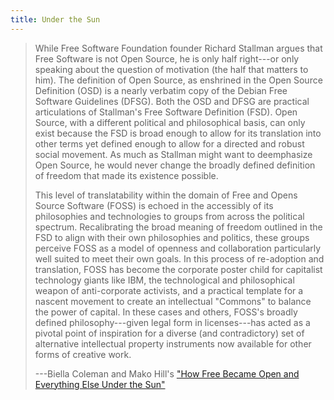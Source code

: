 ```yaml
---
title: Under the Sun
---
```


> While Free Software Foundation founder Richard Stallman argues that Free Software is not Open Source, he is only half right---or only speaking about the question of motivation (the half that matters to him).  The definition of Open Source, as enshrined in the Open Source Definition (OSD) is a nearly verbatim copy of the Debian Free Software Guidelines (DFSG).  Both the OSD and DFSG are practical articulations of Stallman's Free Software Definition (FSD).  Open Source, with a different political and philosophical basis, can only exist because the FSD is broad enough to allow for its translation into other terms yet defined enough to allow for a directed and robust social movement.  As much as Stallman might want to deemphasize Open Source, he would never change the broadly defined definition of freedom that made its existence possible.
>
> This level of translatability within the domain of Free and Opens Source Software (FOSS) is echoed in the accessibly of its philosophies and technologies to groups from across the political spectrum.  Recalibrating the broad meaning of freedom outlined in the FSD to align with their own philosophies and politics, these groups perceive FOSS as a model of openness and collaboration particularly well suited to meet their own goals.  In this process of re-adoption and translation, FOSS has become the corporate poster child for capitalist technology giants like IBM, the technological and philosophical weapon of anti-corporate activists, and a practical template for a nascent movement to create an intellectual "Commons" to balance the power of capital.  In these cases and others, FOSS's broadly defined philosophy---given legal form in licenses---has acted as a pivotal point of inspiration for a diverse (and contradictory) set of alternative intellectual property instruments now available for other forms of creative work.
>
> ---Biella Coleman and Mako Hill's ["How Free Became Open and Everything Else Under the Sun"](http://www.journal.media-culture.org.au/0406/02_Coleman-Hill.php)
